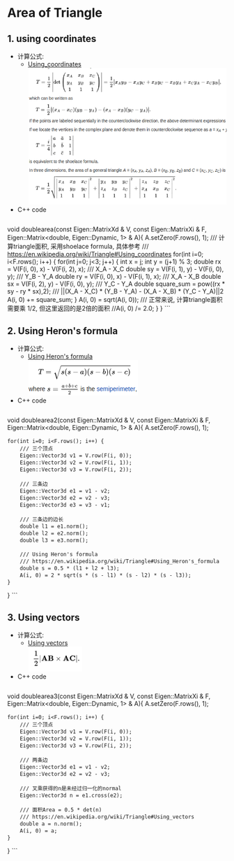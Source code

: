 # Area of Triangle
## 1. using coordinates
- 计算公式:<br>
	- [Using_coordinates](https://en.wikipedia.org/wiki/Triangle#Using_coordinates)<br>
![](pics/Using_coordinates.png)<br>
- C++ code
	```C++
void doublearea(const Eigen::MatrixXd & V,
            const Eigen::MatrixXi & F,
            Eigen::Matrix<double, Eigen::Dynamic, 1> & A){
    A.setZero(F.rows(), 1);
    /// 计算triangle面积, 采用shoelace formula, 具体参考
    /// https://en.wikipedia.org/wiki/Triangle#Using_coordinates
    for(int i=0; i<F.rows(); i++) {
        for(int j=0; j<3; j++) {
            int x = j;
            int y = (j+1) % 3;
            double rx = V(F(i, 0), x) - V(F(i, 2), x); /// X_A - X_C
            double sy = V(F(i, 1), y) - V(F(i, 0), y); /// Y_B - Y_A
            double ry = V(F(i, 0), x) - V(F(i, 1), x); /// X_A - X_B
            double sx = V(F(i, 2), y) - V(F(i, 0), y); /// Y_C - Y_A
            double square_sum = pow((rx * sy - ry * sx),2); /// ||(X_A - X_C) * (Y_B - Y_A) - (X_A - X_B) * (Y_C - Y_A)||2
            A(i, 0) += square_sum;
        }
        A(i, 0) = sqrt(A(i, 0));
        /// 正常来说, 计算triangle面积需要乘 1/2, 但这里返回的是2倍的面积
        //A(i, 0) /= 2.0;
    }
}
    ```
    
## 2. Using Heron's formula
- 计算公式:<br>
	- [Using Heron's formula](https://en.wikipedia.org/wiki/Triangle#Using_Heron's_formula)<br>
![](pics/Using_Heron's_formula.png)<br>
- C++ code
	```C++
void doublearea2(const Eigen::MatrixXd & V,
             const Eigen::MatrixXi & F,
             Eigen::Matrix<double, Eigen::Dynamic, 1> & A){
    A.setZero(F.rows(), 1);

    for(int i=0; i<F.rows(); i++) {
        /// 三个顶点
        Eigen::Vector3d v1 = V.row(F(i, 0));
        Eigen::Vector3d v2 = V.row(F(i, 1));
        Eigen::Vector3d v3 = V.row(F(i, 2));

        /// 三条边
        Eigen::Vector3d e1 = v1 - v2;
        Eigen::Vector3d e2 = v2 - v3;
        Eigen::Vector3d e3 = v3 - v1;

        /// 三条边的边长
        double l1 = e1.norm();
        double l2 = e2.norm();
        double l3 = e3.norm();

        /// Using Heron's formula
        /// https://en.wikipedia.org/wiki/Triangle#Using_Heron's_formula
        double s = 0.5 * (l1 + l2 + l3);
        A(i, 0) = 2 * sqrt(s * (s - l1) * (s - l2) * (s - l3));
    }
}
    ```

## 3. Using vectors
- 计算公式:<br>
	- [Using vectors](https://en.wikipedia.org/wiki/Triangle#Using_vectors)<br>
![](pics/Using_vectors.png)<br>
- C++ code
	```C++
void doublearea3(const Eigen::MatrixXd & V,
                 const Eigen::MatrixXi & F,
                 Eigen::Matrix<double, Eigen::Dynamic, 1> & A){
    A.setZero(F.rows(), 1);

    for(int i=0; i<F.rows(); i++) {
        /// 三个顶点
        Eigen::Vector3d v1 = V.row(F(i, 0));
        Eigen::Vector3d v2 = V.row(F(i, 1));
        Eigen::Vector3d v3 = V.row(F(i, 2));

        /// 两条边
        Eigen::Vector3d e1 = v1 - v2;
        Eigen::Vector3d e2 = v2 - v3;

        /// 叉乘获得的n是未经过归一化的normal
        Eigen::Vector3d n = e1.cross(e2);

        /// 面积Area = 0.5 * det(n)
        /// https://en.wikipedia.org/wiki/Triangle#Using_vectors
        double a = n.norm();
        A(i, 0) = a;
    }
}
    ```